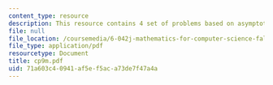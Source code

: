 ```yaml
---
content_type: resource
description: This resource contains 4 set of problems based on asymptotics.
file: null
file_location: /coursemedia/6-042j-mathematics-for-computer-science-fall-2005/71a603c40941af5ef5aca73de7f47a4a_cp9m.pdf
file_type: application/pdf
resourcetype: Document
title: cp9m.pdf
uid: 71a603c4-0941-af5e-f5ac-a73de7f47a4a
---
```

